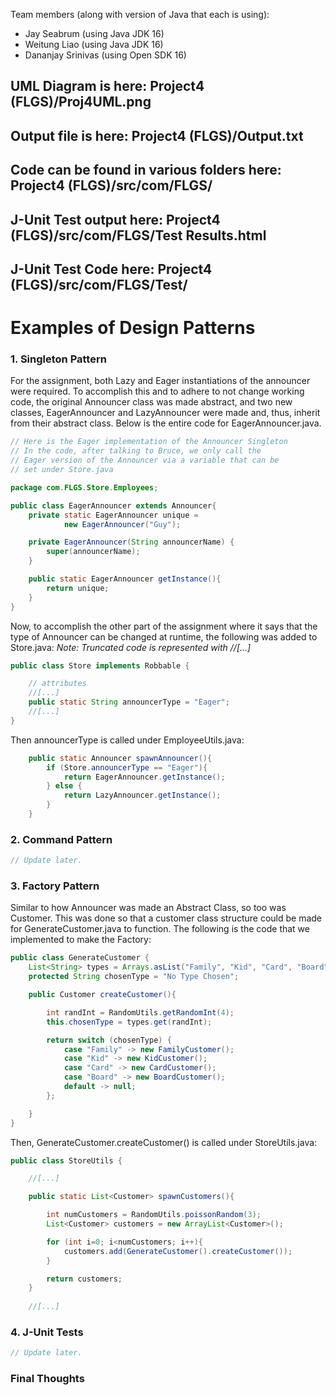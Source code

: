 
Team members (along with version of Java that each is using):

- Jay Seabrum (using Java JDK 16)
- Weitung Liao (using Java JDK 16)
- Dananjay Srinivas (using Open SDK 16)

## UML Diagram is here: Project4 (FLGS)/Proj4UML.png
## Output file is here: Project4 (FLGS)/Output.txt
## Code can be found in various folders here:  Project4 (FLGS)/src/com/FLGS/
## J-Unit Test output here:  Project4 (FLGS)/src/com/FLGS/Test Results.html
## J-Unit Test Code here: Project4 (FLGS)/src/com/FLGS/Test/

# Examples of Design Patterns 



### 1. Singleton Pattern
For the assignment, both Lazy and Eager instantiations of the announcer were required.  To accomplish this and to adhere to not change working code, the original Announcer class was made abstract, and two new classes, EagerAnnouncer and LazyAnnouncer were made and, thus, inherit from their abstract class.  Below is the entire code for EagerAnnouncer.java.  

```java
// Here is the Eager implementation of the Announcer Singleton
// In the code, after talking to Bruce, we only call the
// Eager version of the Announcer via a variable that can be
// set under Store.java

package com.FLGS.Store.Employees;

public class EagerAnnouncer extends Announcer{
    private static EagerAnnouncer unique =
            new EagerAnnouncer("Guy");

    private EagerAnnouncer(String announcerName) {
        super(announcerName);
    }

    public static EagerAnnouncer getInstance(){
        return unique;
    }
}

```

Now, to accomplish the other part of the assignment where it says that the type of Announcer can be changed at runtime, the following was added to Store.java:
_Note: Truncated code is represented with //[...]_
```java
public class Store implements Robbable {

    // attributes
    //[...]
    public static String announcerType = "Eager";
    //[...]
}
```

Then announcerType is called under EmployeeUtils.java:
```java
    public static Announcer spawnAnnouncer(){
        if (Store.announcerType == "Eager"){
            return EagerAnnouncer.getInstance();
        } else {
            return LazyAnnouncer.getInstance();
        }
    }
```


### 2. Command Pattern


```java
// Update later.
```


### 3. Factory Pattern
Similar to how Announcer was made an Abstract Class, so too was Customer.  This was done so that a customer class structure could be made for GenerateCustomer.java to function. 
The following is the code that we implemented to make the Factory:
```java
public class GenerateCustomer {
    List<String> types = Arrays.asList("Family", "Kid", "Card", "Board");
    protected String chosenType = "No Type Chosen";

    public Customer createCustomer(){

        int randInt = RandomUtils.getRandomInt(4);
        this.chosenType = types.get(randInt);

        return switch (chosenType) {
            case "Family" -> new FamilyCustomer();
            case "Kid" -> new KidCustomer();
            case "Card" -> new CardCustomer();
            case "Board" -> new BoardCustomer();
            default -> null;
        };

    }
}

```

Then, GenerateCustomer.createCustomer() is called under StoreUtils.java:
```java
public class StoreUtils {

    //[...]

    public static List<Customer> spawnCustomers(){

        int numCustomers = RandomUtils.poissonRandom(3);
        List<Customer> customers = new ArrayList<Customer>();

        for (int i=0; i<numCustomers; i++){
            customers.add(GenerateCustomer().createCustomer());
        }

        return customers;
    }
    
    //[...]

```

### 4. J-Unit Tests

```java
// Update later.
```

### Final Thoughts



